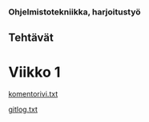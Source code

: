 ### Ohjelmistotekniikka, harjoitustyö


## Tehtävät

# Viikko 1

[komentorivi.txt](https://github.com/aaropaltemaa/ot-harjoitustyo/tree/main/laskarit/viikko1/komentorivi.txt)

[gitlog.txt](https://github.com/aaropaltemaa/ot-harjoitustyo/tree/main/laskarit/viikko1/gitlog.txt)

